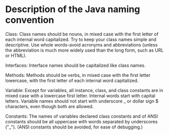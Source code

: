 # Description of the Java naming convention

Class: Class names should be nouns, in mixed case with the first letter of each internal word capitalized. Try to keep your class names simple and descriptive. Use whole words-avoid acronyms and abbreviations (unless the abbreviation is much more widely used than the long form, such as URL or HTML).<dv>

Interfaces: Interface names should be capitalized like class names.<dv>

Methods: Methods should be verbs, in mixed case with the first letter lowercase, with the first letter of each internal word capitalized.<dv>

Variable: Except for variables, all instance, class, and class constants are in mixed case with a lowercase first letter. Internal words start with capital letters. Variable names should not start with underscore _ or dollar sign $ characters, even though both are allowed.<dv>

Constants: The names of variables declared class constants and of ANSI constants should be all uppercase with words separated by underscores ("_"). (ANSI constants should be avoided, for ease of debugging.)<dv>